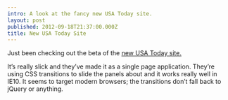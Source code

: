 ```yaml
---
intro: A look at the fancy new USA Today site.
layout: post
published: 2012-09-18T21:37:00.000Z
title: New USA Today Site
---
```


Just been checking out the beta of the [new USA Today site.](http://beta.usatoday.com/)

It’s really slick and they’ve made it as a single page application. They’re using CSS transitions to slide the panels about and it works really well in IE10. It seems to target modern browsers; the transitions don’t fall back to jQuery or anything.
